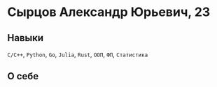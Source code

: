 # **Сырцов Александр Юрьевич, 23**

## **Навыки**
`C/C++`, `Python`, `Go`, `Julia`, `Rust`, `ООП`, `ФП`, `Статистика`

## **О себе**
